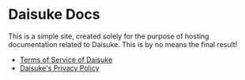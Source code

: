 # Daisuke Docs

This is a simple site, created solely for the purpose of hosting documentation related to Daisuke. This is by no means the final result!

- [Terms of Service of Daisuke](./terms-of-service.md)
- [Daisuke's Privacy Policy](./privacy-policy.md)